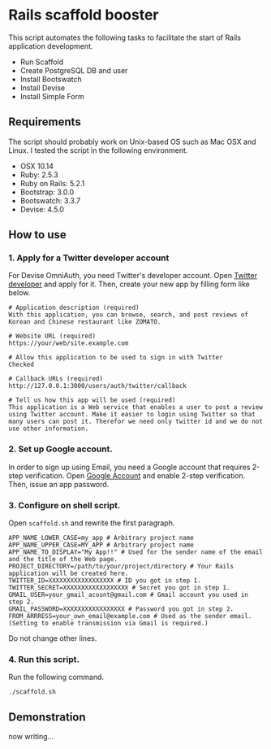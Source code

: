 # Rails scaffold booster

This script automates the following tasks to facilitate the start of Rails application development.

- Run Scaffold
- Create PostgreSQL DB and user
- Install Bootswatch
- Install Devise
- Install Simple Form

## Requirements

The script should probably work on Unix-based OS such as Mac OSX and Linux.
I tested the script in the following environment.

- OSX 10.14
- Ruby: 2.5.3
- Ruby on Rails: 5.2.1
- Bootstrap: 3.0.0
- Bootswatch: 3.3.7
- Devise: 4.5.0

## How to use

### 1. Apply for a Twitter developer account

For Devise OmniAuth, you need Twitter's developer account.
Open [Twitter developer](https://developer.twitter.com/en/apps/create) and apply for it.
Then, create your new app by filling form like below.

```
# Application description (required)
With this application, you can browse, search, and post reviews of Korean and Chinese restaurant like ZOMATO.

# Website URL (required)
https://your/web/site.example.com

# Allow this application to be used to sign in with Twitter
Checked

# Callback URLs (required)
http://127.0.0.1:3000/users/auth/twitter/callback

# Tell us how this app will be used (required)
This application is a Web service that enables a user to post a review using Twitter account. Make it easier to login using Twitter so that many users can post it. Therefor we need only twitter id and we do not use other information.
```

### 2. Set up Google account.

In order to sign up using Email, you need a Google account that requires 2-step verification.
Open [Google Account](https://myaccount.google.com/security) and enable 2-step verification.
Then, issue an app password.


### 3. Configure on shell script.

Open `scaffold.sh` and rewrite the first paragraph.

```
APP_NAME_LOWER_CASE=my_app # Arbitrary project name
APP_NAME_UPPER_CASE=MY_APP # Arbitrary project name
APP_NAME_TO_DISPLAY="My App!!" # Used for the sender name of the email and the title of the Web page.
PROJECT_DIRECTORY=/path/to/your/project/directory # Your Rails application will be created here.
TWITTER_ID=XXXXXXXXXXXXXXXXXX # ID you got in step 1.
TWITTER_SECRET=XXXXXXXXXXXXXXXXXX # Secret you got in step 1.
GMAIL_USER=your_gmail_acount@gmail.com # Gmail account you used in step 2.
GMAIL_PASSWORD=XXXXXXXXXXXXXXXXX # Password you got in step 2.
FROM_ARRRESS=your_own_email@example.com # Used as the sender email. (Setting to enable transmission via Gmail is required.)
```

Do not change other lines.

### 4. Run this script.

Run the following command.

```
./scaffold.sh
```

## Demonstration

now writing...
